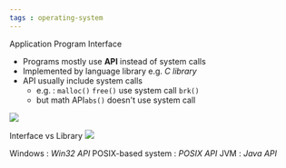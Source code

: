 ```yaml
---
tags : operating-system
---
```


Application Program Interface

* Programs mostly use **API** instead of system calls
* Implemented by language library e.g. *C library*
* API usually include system calls
	* e.g. : `malloc()` `free()` use system call `brk()`
	* but math API`abs()` doesn't use system call
	
![](https://i.imgur.com/7B6WfXr.png)

Interface vs Library
![](https://i.imgur.com/1ZOlt4P.png)

Windows : *Win32 API*
POSIX-based system : *POSIX API*
JVM : *Java API*